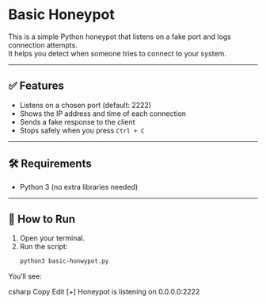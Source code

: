 # Basic Honeypot

This is a simple Python honeypot that listens on a fake port and logs connection attempts.  
It helps you detect when someone tries to connect to your system.

---

## ✅ Features
- Listens on a chosen port (default: 2222)
- Shows the IP address and time of each connection
- Sends a fake response to the client
- Stops safely when you press `Ctrl + C`

---

## 🛠 Requirements
- Python 3 (no extra libraries needed)

---

## 🚀 How to Run
1. Open your terminal.
2. Run the script:
   ```bash
   python3 basic-honwypot.py
You’ll see:

csharp
Copy
Edit
[+] Honeypot is listening on 0.0.0.0:2222
